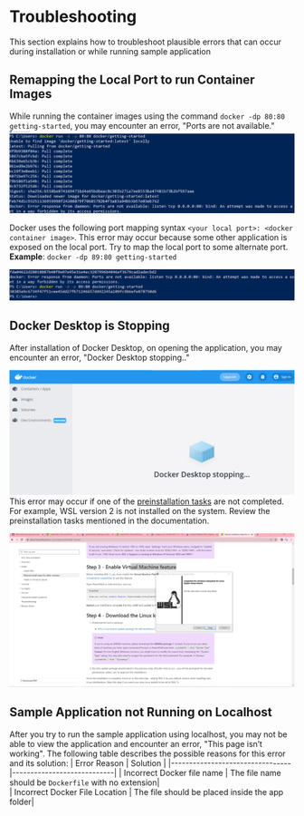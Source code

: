 # Troubleshooting
This section explains how to troubleshoot plausible errors that can occur during installation or while running sample application

## Remapping the Local Port to run Container Images
While running the container images using the command `docker -dp 80:80 getting-started`, you may encounter an error, "Ports are not available." 
![troubleshoot_error](./docker_images/troubleshoot.png)

Docker uses the following port mapping syntax `<your local port>: <docker container image>`. This error may occur because some other application is exposed on the local port. Try to map the local port to some alternate port. <br/>
**Example**:
`docker -dp 89:80 getting-started`

![troubleshoot_solution](./docker_images/troubleshoot-solution.png)

## Docker Desktop is Stopping
After installation of Docker Desktop, on opening the application, you may encounter an error, "Docker Desktop stopping.." 

![docker_stop](./docker_images/Troubleshoot_WSL.png)
This error may occur if one of the [preinstallation tasks](./Preinstallation.md) are not completed. For example, WSL version 2 is not installed on the system. Review the preinstallation tasks mentioned in the documentation.

![troubleshoot_solution](./docker_images/troubleshoot-solution2.png)

## Sample Application not Running on Localhost
After you try to run the sample application using localhost, you may not be able to view the application and encounter an error, "This page isn’t working". 
The following table describes the possible reasons for this error and its solution:
|          Error Reason           |  Solution                  | 
|---------------------------------|----------------------------|
| Incorrect Docker file name      |  The file name should be `Dockerfile` with no extension|          
| Incorrect Docker File Location  |  The file should be placed inside the app folder|  
